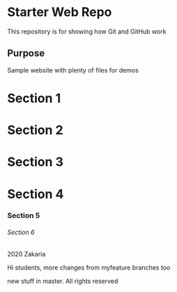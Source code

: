 # Starter Web Repo

This repository is for showing how Git and GitHub work

## Purpose

Sample website with plenty of files for demos

# Section 1

# Section 2

# Section 3

# Section 4

### Section 5

###### Section 6

2020 Zakaria

Hi students, more changes from myfeature branches too


new stuff in master. All rights reserved
